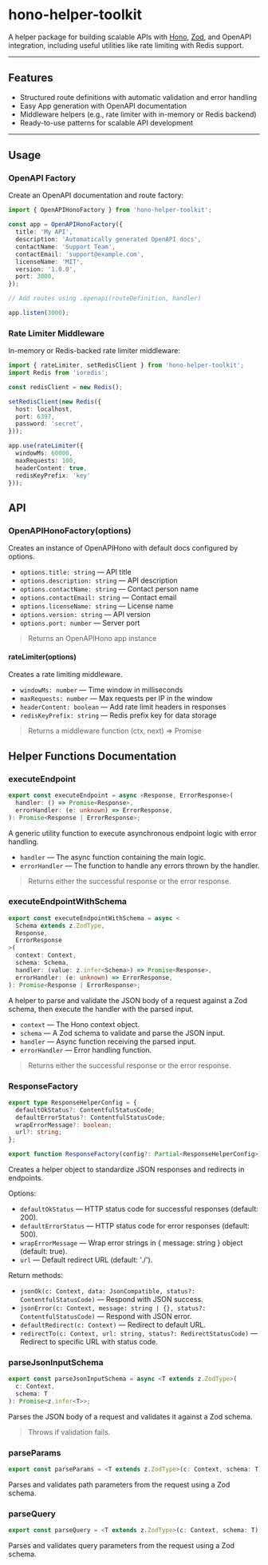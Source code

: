 # hono-helper-toolkit

A helper package for building scalable APIs with [Hono](https://hono.dev), [Zod](https://zod.dev), and OpenAPI integration, including useful utilities like rate limiting with Redis support.

---

## Features

- Structured route definitions with automatic validation and error handling
- Easy App generation with OpenAPI documentation
- Middleware helpers (e.g., rate limiter with in-memory or Redis backend)
- Ready-to-use patterns for scalable API development

---

## Usage

### OpenAPI Factory
Create an OpenAPI documentation and route factory:

```typescript
import { OpenAPIHonoFactory } from 'hono-helper-toolkit';

const app = OpenAPIHonoFactory({
  title: 'My API',
  description: 'Automatically generated OpenAPI docs',
  contactName: 'Support Team',
  contactEmail: 'support@example.com',
  licenseName: 'MIT',
  version: '1.0.0',
  port: 3000,
});

// Add routes using .openapi(routeDefinition, handler)

app.listen(3000);
```

### Rate Limiter Middleware
In-memory or Redis-backed rate limiter middleware:

```typescript
import { rateLimiter, setRedisClient } from 'hono-helper-toolkit';
import Redis from 'ioredis';

const redisClient = new Redis();

setRedisClient(new Redis({
  host: localhost,
  port: 6397,
  password: 'secret',
}));

app.use(rateLimiter({
  windowMs: 60000,
  maxRequests: 100,
  headerContent: true,
  redisKeyPrefix: 'key'
}));
```


## API

### OpenAPIHonoFactory(options)
Creates an instance of OpenAPIHono with default docs configured by options.

- `options.title: string` — API title  
- `options.description: string` — API description  
- `options.contactName: string` — Contact person name  
- `options.contactEmail: string` — Contact email  
- `options.licenseName: string` — License name  
- `options.version: string` — API version  
- `options.port: number` — Server port  

> Returns an OpenAPIHono app instance

#### rateLimiter(options)
Creates a rate limiting middleware.

- `windowMs: number` — Time window in milliseconds  
- `maxRequests: number` — Max requests per IP in the window  
- `headerContent: boolean` — Add rate limit headers in responses  
- `redisKeyPrefix: string` — Redis prefix key for data storage  

> Returns a middleware function (ctx, next) => Promise<void>



## Helper Functions Documentation

### executeEndpoint

```ts
export const executeEndpoint = async <Response, ErrorResponse>(
  handler: () => Promise<Response>,
  errorHandler: (e: unknown) => ErrorResponse,
): Promise<Response | ErrorResponse>;
```

A generic utility function to execute asynchronous endpoint logic with error handling.

- `handler` — The async function containing the main logic.
- `errorHandler` — The function to handle any errors thrown by the handler.

> Returns either the successful response or the error response.

### executeEndpointWithSchema

```ts
export const executeEndpointWithSchema = async <
  Schema extends z.ZodType,
  Response,
  ErrorResponse
>(
  context: Context,
  schema: Schema,
  handler: (value: z.infer<Schema>) => Promise<Response>,
  errorHandler: (e: unknown) => ErrorResponse,
): Promise<Response | ErrorResponse>;
```

A helper to parse and validate the JSON body of a request against a Zod schema, then execute the handler with the parsed input.

- `context` — The Hono context object.
- `schema` — A Zod schema to validate and parse the JSON input.
- `handler` — Async function receiving the parsed input.
- `errorHandler` — Error handling function.

> Returns either the successful response or the error response.

### ResponseFactory

```ts
export type ResponseHelperConfig = {
  defaultOkStatus?: ContentfulStatusCode;
  defaultErrorStatus?: ContentfulStatusCode;
  wrapErrorMessage?: boolean;
  url?: string;
};

export function ResponseFactory(config?: Partial<ResponseHelperConfig>);
```

Creates a helper object to standardize JSON responses and redirects in endpoints.

Options:
- `defaultOkStatus` — HTTP status code for successful responses (default: 200).
- `defaultErrorStatus` — HTTP status code for error responses (default: 500).
- `wrapErrorMessage` — Wrap error strings in { message: string } object (default: true).
- `url` — Default redirect URL (default: './').

Return methods:
- `jsonOk(c: Context, data: JsonCompatible, status?: ContentfulStatusCode)` — Respond with JSON success.
- `jsonError(c: Context, message: string | {}, status?: ContentfulStatusCode)` — Respond with JSON error.
- `defaultRedirect(c: Context)` — Redirect to default URL.
- `redirectTo(c: Context, url: string, status?: RedirectStatusCode)` — Redirect to specific URL with status code.


### parseJsonInputSchema
```ts
export const parseJsonInputSchema = async <T extends z.ZodType>(
  c: Context,
  schema: T
): Promise<z.infer<T>>;
```
Parses the JSON body of a request and validates it against a Zod schema.

> Throws if validation fails.

### parseParams

```ts
export const parseParams = <T extends z.ZodType>(c: Context, schema: T);
```
Parses and validates path parameters from the request using a Zod schema.

### parseQuery

```ts
export const parseQuery = <T extends z.ZodType>(c: Context, schema: T);
```
Parses and validates query parameters from the request using a Zod schema.